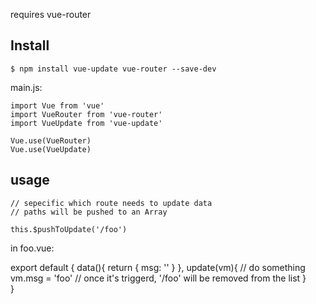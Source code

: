 requires vue-router
## Install

	$ npm install vue-update vue-router --save-dev

main.js:

	import Vue from 'vue'
	import VueRouter from 'vue-router'
	import VueUpdate from 'vue-update'
	
	Vue.use(VueRouter)
	Vue.use(VueUpdate)

## usage

	// sepecific which route needs to update data
	// paths will be pushed to an Array
	
	this.$pushToUpdate('/foo')

in foo.vue:

  export default {
    data(){
      return {
        msg: ''
      }
    },
    update(vm){
      // do something
      vm.msg = 'foo'
      // once it's triggerd, '/foo' will be removed from the list
    }		
  }

